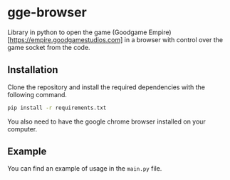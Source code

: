 # gge-browser

Library in python to open the game (Goodgame Empire)[https://empire.goodgamestudios.com] in a browser with control over the game socket from the code.

## Installation

Clone the repository and install the required dependencies with the following command.

```sh
pip install -r requirements.txt
```

You also need to have the google chrome browser installed on your computer.

## Example

You can find an example of usage in the `main.py` file.
